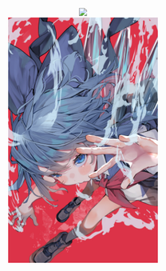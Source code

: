 <p align="center">
  <img src="https://count.getloli.com/@starhui70520?name=starhui70520&theme=asoul&padding=5&offset=0&align=center&scale=2&pixelated=1&darkmode=auto&num=70520" />
  <br/>
  <img src="./image1.jpg" width="300"/>
</p>
